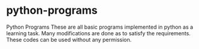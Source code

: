 # python-programs
Python Programs
These are all basic programs implemented in python as a learning task.
Many modifications are done as to satisfy the requirements.
These codes can be used without any permission.
